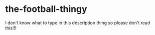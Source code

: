 # the-football-thingy
I don't know what to type in this description thing so please don't read this!!!

